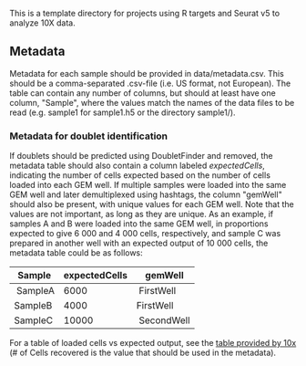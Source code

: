 This is a template directory for projects using R targets and Seurat v5 to analyze 10X data.



## Metadata

Metadata for each sample should be provided in data/metadata.csv. This should be a comma-separated .csv-file (i.e. US format, not European). The table can contain any number of columns, but should at least have one column, "Sample", where the values match the names of the data files to be read (e.g. sample1 for sample1.h5 or the directory sample1/).

### Metadata for doublet identification

If doublets should be predicted using DoubletFinder and removed, the metadata table should also contain a column labeled *expectedCells*, indicating the number of cells expected based on the number of cells loaded into each GEM well. If multiple samples were loaded into the same GEM well and later demultiplexed using hashtags, the column "gemWell" should also be present, with unique values for each GEM well. Note that the values are not important, as long as they are unique. As an example, if samples A and B were loaded into the same GEM well, in proportions expected to give 6 000 and 4 000 cells, respectively, and sample C was prepared in another well with an expected output of 10 000 cells, the metadata table could be as follows:

| Sample | expectedCells | gemWell |
|---|---|---|
| SampleA | 6000 | FirstWell |
| SampleB | 4000 | FirstWell |
| SampleC | 10000 | SecondWell |

For a table of loaded cells vs expected output, see the [table provided by 10x](https://kb.10xgenomics.com/hc/en-us/articles/360001378811-What-is-the-maximum-number-of-cells-that-can-be-profiled) (# of Cells recovered is the value that should be used in the metadata).


